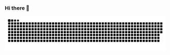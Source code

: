 ### Hi there 👋


  ![Snake animation](https://github.com/dpMaih/dpMaih/blob/output/github-contribution-grid-snake.svg)
